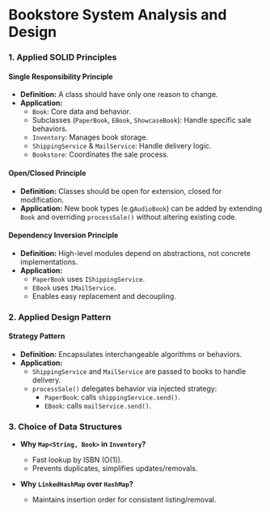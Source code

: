 # Bookstore System Analysis and Design

### **1. Applied SOLID Principles**

#### Single Responsibility Principle
- **Definition:** A class should have only one reason to change.
- **Application:**
    - `Book`: Core data and behavior.
    - Subclasses (`PaperBook`, `EBook`, `ShowcaseBook`): Handle specific sale behaviors.
    - `Inventory`: Manages book storage.
    - `ShippingService` & `MailService`: Handle delivery logic.
    - `Bookstore`: Coordinates the sale process.

#### Open/Closed Principle
- **Definition:** Classes should be open for extension, closed for modification.
- **Application:** New book types (e.g`AudioBook`) can be added by extending `Book` and overriding `processSale()` without altering existing code.

#### Dependency Inversion Principle
- **Definition:** High-level modules depend on abstractions, not concrete implementations.
- **Application:**
    - `PaperBook` uses `IShippingService`.
    - `EBook` uses `IMailService`.
    - Enables easy replacement and decoupling.

### **2. Applied Design Pattern**

#### Strategy Pattern
- **Definition:** Encapsulates interchangeable algorithms or behaviors.
- **Application:**
    - `ShippingService` and `MailService` are passed to books to handle delivery.
    - `processSale()` delegates behavior via injected strategy:
        - `PaperBook`: calls `shippingService.send()`.
        - `EBook`: calls `mailService.send()`.

### **3. Choice of Data Structures**

- **Why `Map<String, Book>` in `Inventory`?**
    - Fast lookup by ISBN (O(1)).
    - Prevents duplicates, simplifies updates/removals.

- **Why `LinkedHashMap` over `HashMap`?**
    - Maintains insertion order for consistent listing/removal.